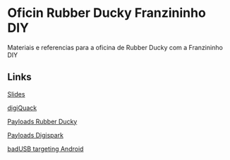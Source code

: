 # Oficin Rubber Ducky Franzininho DIY

Materiais e referencias para a oficina de Rubber Ducky com a Franzininho DIY

## Links

<a href="https://docs.google.com/presentation/d/e/2PACX-1vRYQ3z6iAYLZuhwZbYT8-0tXq3ZhVj-ZycFZBymj-PkzDc5EMCHqS1hnU5Zk34t8MBI1EtdTA0CL4Uv/pub?start=false&loop=false&delayms=3000" target="_blank">Slides</a>

[digiQuack](https://github.com/CedArctic/digiQuack/releases/)

[Payloads Rubber Ducky](https://github.com/hak5darren/USB-Rubber-Ducky/wiki/Payloads)

[Payloads Digispark](https://github.com/CedArctic/DigiSpark-Scripts)

[badUSB targeting Android](https://github.com/caioau/badUSB-Targeting-Android)




